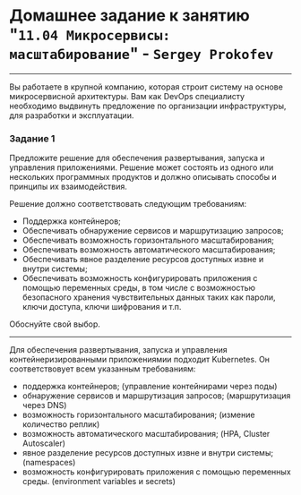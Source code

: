 # Домашнее задание к занятию "`11.04 Микросервисы: масштабирование`" - `Sergey Prokofev`

---

Вы работаете в крупной компанию, которая строит систему на основе микросервисной архитектуры.
Вам как DevOps специалисту необходимо выдвинуть предложение по организации инфраструктуры, для разработки и эксплуатации.

### Задание 1

Предложите решение для обеспечения развертывания, запуска и управления приложениями.
Решение может состоять из одного или нескольких программных продуктов и должно описывать способы и принципы их взаимодействия.

Решение должно соответствовать следующим требованиям:
- Поддержка контейнеров;
- Обеспечивать обнаружение сервисов и маршрутизацию запросов;
- Обеспечивать возможность горизонтального масштабирования;
- Обеспечивать возможность автоматического масштабирования;
- Обеспечивать явное разделение ресурсов доступных извне и внутри системы;
- Обеспечивать возможность конфигурировать приложения с помощью переменных среды, в том числе с возможностью безопасного хранения чувствительных данных таких как пароли, ключи доступа, ключи шифрования и т.п.

Обоснуйте свой выбор.

---

Для обеспечения развертывания, запуска и управления контейнеризированными приложениямии подходит Kubernetes.
Он соответствовует всем указанным требованиям: 
- поддержка контейнеров; (управление контейнирами через поды)
- обнаружение сервисов и маршрутизация запросов; (маршрутизация через DNS)
- возможность горизонтального масштабирования; (измение количество реплик)
- возможность автоматического масштабирования; (HPA, Cluster Autoscaler)
- явное разделение ресурсов доступных извне и внутри системы; (namespaces)
- возможность конфигурировать приложения с помощью переменных среды. (environment variables и secrets)